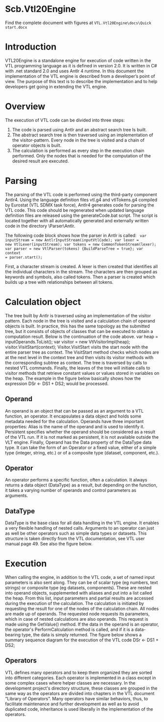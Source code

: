 # Scb.Vtl20Engine
Find the complete document with figures at <code>VTL.Vtl20Engine\docs\Quick start.docx</code>

# Introduction
VTL20Engine is a standalone engine for execution of code written in the VTL programming language as it is defined in version 2.0. It is written in C# with .net standard 2.0 and uses Antlr 4 runtime. In this document the implementation of the VTL engine is described from a developer’s point of view. The purpose of this text is to describe the implementation and to help developers get going in extending the VTL engine.

# Overview
The execution of VTL code can be divided into three steps:
1)	The code is parsed using Antlr and an abstract search tree Is built.
2)	The abstract search tree is then traversed using an implementation of the visitor-pattern. Every node in the tree is visited and a chain of operator objects is built.
3)	The calculation is performed as every step in the execution chain performed. Only the nodes that is needed for the computation of the desired result are executed.

# Parsing

The parsing of the VTL code is performed using the third-party component Antlr4. Using the language definition files vtl.g4 and vtlTokens.g4 compiled by Eurostat (VTL SDMX task force), Antlr4 generates code for parsing the VTL code. This code should be regenerated when updated language definition files are released using the generateCode.bat script. The script is located together with all automatically generated and externally written code in the directory \Parser\Antlr.

The following code block shows how the parser in Antlr is called:
<code>
            var inputStream = new AntlrInputStream(inputVtlCode);
            var lexer = new VtlLexer(inputStream);
            var tokens = new CommonTokenStream(lexer);
            var parser = new VtlParser(tokens) {BuildParseTree = true};
            var context = parser.start();
</code>

First, a character stream is created. A lexer is then created that identifies all the individual characters in the stream. The characters are then grouped as keywords and symbols, also called tokens. Then a parser is created which builds up a tree with relationships between all tokens.

# Calculation object
The tree built by Antlr is traversed using an implementation of the visitor pattern. Each node in the tree is visited and a calculation chain of operand objects is built. In practice, this has the same topology as the submitted tree, but it consists of objects of classes that can be executed to obtain a computation result. Below is the continuation of the code above.
            var heap = inputOperands.ToList();
            var visitor = new VtlVisitorImpl(heap);
            visitor.VisitStart(context);
Visitor.VisitStart visits the start node with the entire parser tree as context. The VisitStart method checks which nodes are at the next level in the context tree and then visits its visitor methods with the corresponding subtree as context. The tree is traversed by calls to nested VTL commands. Finally, the leaves of the tree will initiate calls to visitor methods that retrieve constant values or values stored in variables on the heap. The example in the figure below basically shows how the expression DSr <- DS1 + DS2; would be processed.

## Operand
An operand is an object that can be passed as an argument to a VTL function, an operator. It encapsulates a data object and holds some metadata needed for the calculation. Operands have three important properties: Alias is the name of the operand and is used to identify it. Persistent specifies whether the operand should be considered as a result of the VTL run. If it is not marked as persistent, it is not available outside the VLT engine. Finally, Operand has the Data property of the DataType data type. It can take the form of an Operator or a fixed value, either of a simple type (integer, string, etc.) or of a composite type (dataset, component, etc.).

## Operator
An operator performs a specific function, often a calculation. It always returns a data object (DataType) as a result, but depending on the function, it takes a varying number of operands and control parameters as arguments.

## DataType
DataType is the base class for all data handling in the VTL engine. It enables a very flexible handling of nested calls. Arguments to an operator can just as well be other operators such as simple data types or datasets. This structure is taken directly from the VTL documentation, see VTL user manual page 49. See also the figure below.

# Execution
When calling the engine, in addition to the VTL code, a set of named input parameters is also sent along. They can be of scalar type (eg numbers, text strings) or composite type (eg datasets, components). These are nested into operand objects, supplemented with aliases and put into a list called the heap. From this list, input parameters and partial results are accessed during the execution of the calculation.
The calculation is initiated by requesting the result for one of the nodes of the calculation chain. All nodes are made up of operands. The requested node requests its parameters, which in case of nested calculations are also operands. This request is made using the GetValue() method. If the data in the operand is an operator, the operator's PerformCalculation method is called, and if it is a data-bearing type, the data is simply returned. The figure below shows a summary sequence diagram for the execution of the VTL code DSr <- DS1 + DS2; 

## Operators
VTL defines many operators and to keep them organized they are sorted into different categories. Each operator is implemented in a class except in some complex cases where helper classes are necessary. In the development project's directory structure, these classes are grouped in the same way as the operators are divided into chapters in the VTL document "Library of Operators". Many operators have similar behaviors, thus, to facilitate maintenance and further development as well as to avoid duplicated code, inheritance is used liberally in the implementation of the operators.

